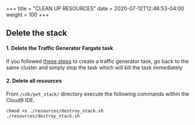 +++
title = "CLEAN UP RESOURCES"
date = 2020-07-12T12:46:53-04:00
weight = 100
+++

## Delete the stack

#### 1. Delete the Traffic Generator Fargate task

If you followed [these steps](/installation/_install_traffic_gen.html) to create a traffic generator task, go back to the same cluster and simply stop the task which will kill the task immediately

#### 2. Delete all resources

From `/cdk/pet_stack/` directory execute the following commands within the Cloud9 IDE.

```
chmod +x ./resources/destroy_stack.sh
./resources/destroy_stack.sh
```
